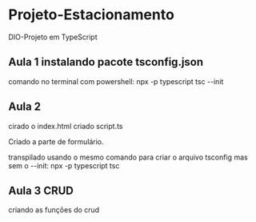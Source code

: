 # Projeto-Estacionamento
DIO-Projeto em TypeScript

## Aula 1 instalando pacote tsconfig.json
 comando no terminal com powershell:
 npx -p typescript tsc --init

 ## Aula 2 

 cirado o index.html
 criado script.ts

Criado a parte de formulário.

 transpilado usando o mesmo comando para criar 
 o arquivo tsconfig mas sem o --init:
  npx -p typescript tsc

  ## Aula 3 CRUD

  criando as funções do crud
  



